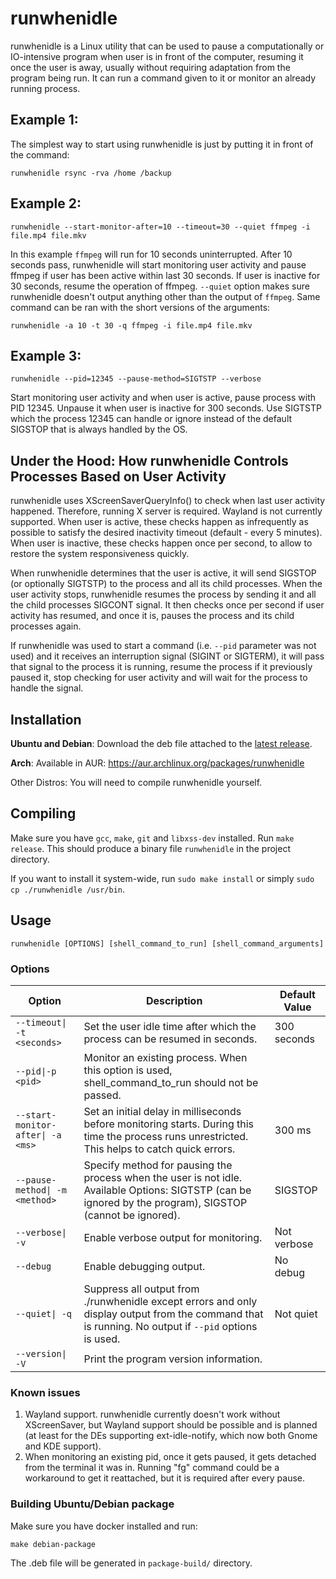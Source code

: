 # runwhenidle

runwhenidle is a Linux utility that can be used to pause a computationally or IO-intensive program when user is
in front of the computer, resuming it once the user is away, usually without requiring adaptation from the program 
being run. It can run a command given to it or monitor an already running process.

## Example 1:

The simplest way to start using runwhenidle is just by putting it in front of the command:

    runwhenidle rsync -rva /home /backup

## Example 2:

    runwhenidle --start-monitor-after=10 --timeout=30 --quiet ffmpeg -i file.mp4 file.mkv

In this example `ffmpeg` will run for 10 seconds uninterrupted. After 10 seconds pass, 
runwhenidle  will start monitoring user activity and pause ffmpeg  if user has been active within last 30 seconds.
If user is inactive for 30 seconds, resume the operation of ffmpeg. `--quiet` option makes sure runwhenidle doesn't
output anything other than the output of `ffmpeg`. Same command can be ran with the short versions of the arguments:

    runwhenidle -a 10 -t 30 -q ffmpeg -i file.mp4 file.mkv


## Example 3:

    runwhenidle --pid=12345 --pause-method=SIGTSTP --verbose

Start monitoring user activity and when user is active, pause process with PID 12345. Unpause it when user is inactive 
for 300 seconds. Use SIGTSTP which the process 12345 can handle or ignore instead of the default SIGSTOP that is
always handled by the OS.

## Under the Hood: How runwhenidle Controls Processes Based on User Activity

runwhenidle uses XScreenSaverQueryInfo() to check when last user activity happened.
Therefore, running X server is required. Wayland is not currently supported.
When user is active, these checks happen as infrequently as possible to satisfy the desired inactivity timeout 
(default - every 5 minutes). When user is inactive, these checks happen once per second, to allow to restore
the system responsiveness quickly.

When runwhenidle determines that the user is active, it will send SIGSTOP (or optionally SIGTSTP) to the process
and all its child processes. When the user activity stops, runwhenidle resumes the process by sending it and all 
the child processes SIGCONT signal. It then checks once per second if user activity has resumed, and once it is,
pauses the process and its child processes again.

If runwhenidle was used to start a command (i.e. `--pid` parameter was not used) and it receives an interruption
signal (SIGINT or SIGTERM), it will pass that signal to the process it is running, resume the process if it 
previously paused it, stop checking for user activity and will wait for the process to handle the signal.

## Installation

**Ubuntu and Debian**: Download the deb file attached to
the [latest release](https://github.com/perk11/runwhenidle/releases/latest).

**Arch**: Available in AUR: https://aur.archlinux.org/packages/runwhenidle

Other Distros: You will need to compile runwhenidle yourself.

## Compiling

Make sure you have `gcc`, `make`, `git` and `libxss-dev` installed. Run `make release`. This should produce a binary
file `runwhenidle` in the project directory.

If you want to install it system-wide, run `sudo make install` or simply `sudo cp ./runwhenidle /usr/bin`.

## Usage

    runwhenidle [OPTIONS] [shell_command_to_run] [shell_command_arguments]

### Options

| Option                            | Description                                                                                                                                                | Default Value |
|-----------------------------------|------------------------------------------------------------------------------------------------------------------------------------------------------------|---------------|
| `--timeout\| -t <seconds>`        | Set the user idle time after which the process can be resumed in seconds.                                                                                  | 300 seconds   |
| `--pid\|-p <pid>`                 | Monitor an existing process. When this option is used, shell_command_to_run should not be passed.                                                          |               |
| `--start-monitor-after\| -a <ms>` | Set an initial delay in milliseconds before monitoring starts. During this time the process runs unrestricted. This helps to catch quick errors.           | 300 ms        |
| `--pause-method\| -m <method>`    | Specify method for pausing the process when the user is not idle. Available Options: SIGTSTP (can be ignored by the program), SIGSTOP (cannot be ignored). | SIGSTOP       |
| `--verbose\| -v`                  | Enable verbose output for monitoring.                                                                                                                      | Not verbose   |
| `--debug`                         | Enable debugging output.                                                                                                                                   | No debug      |
| `--quiet\| -q`                    | Suppress all output from ./runwhenidle except errors and only display output from the command that is running. No output if `--pid` options is used.        | Not quiet     |
| `--version\| -V`                  | Print the program version information.                                                                                                                     |               |


### Known issues

1. Wayland support. runwhenidle currently doesn't work without XScreenSaver, but Wayland support should be possible and
   is planned (at least for the DEs supporting ext-idle-notify, which now both Gnome and KDE support).
2. When monitoring an existing pid, once it gets paused, it gets detached from the terminal it was in.
   Running "fg" command could be a workaround to get it reattached, but it is required after every pause.

### Building Ubuntu/Debian package

Make sure you have docker installed and run:

    make debian-package

The .deb file will be generated in `package-build/` directory.

